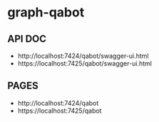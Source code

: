 # graph-qabot

## API DOC
- http://localhost:7424/qabot/swagger-ui.html
- https://localhost:7425/qabot/swagger-ui.html

## PAGES
- http://localhost:7424/qabot
- https://localhost:7425/qabot


